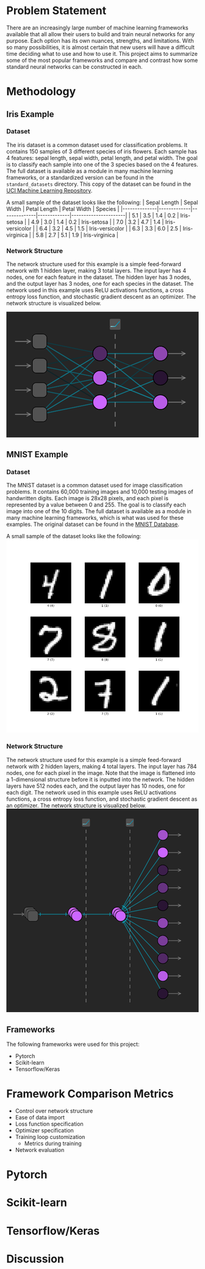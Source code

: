 # Problem Statement

There are an increasingly large number of machine learning frameworks available that all allow their users to build and train neural networks for any purpose. Each option has its own nuances, strengths, and limitations. With so many possibilities, it is almost certain that new users will have a difficult time deciding what to use and how to use it. This project aims to summarize some of the most popular frameworks and compare and contrast how some standard neural networks can be constructed in each.

# Methodology

## Iris Example

### Dataset
The iris dataset is a common dataset used for classification problems. It contains 150 samples of 3 different species of iris flowers. Each sample has 4 features: sepal length, sepal width, petal length, and petal width. The goal is to classify each sample into one of the 3 species based on the 4 features. The full dataset is available as a module in many machine learning frameworks, or a standardized version can be found in the `standard_datasets` directory. This copy of the dataset can be found in the [UCI Machine Learning Repository](https://archive.ics.uci.edu/dataset/53/iris).

A small sample of the dataset looks like the following:
| Sepal Length | Sepal Width | Petal Length | Petal Width | Species              |
|--------------|-------------|--------------|-------------|----------------------|
| 5.1          | 3.5         | 1.4          | 0.2         | Iris-setosa          |
| 4.9          | 3.0         | 1.4          | 0.2         | Iris-setosa          |
| 7.0          | 3.2         | 4.7          | 1.4         | Iris-versicolor      |
| 6.4          | 3.2         | 4.5          | 1.5         | Iris-versicolor      |
| 6.3          | 3.3         | 6.0          | 2.5         | Iris-virginica       |
| 5.8          | 2.7         | 5.1          | 1.9         | Iris-virginica       |

### Network Structure
The network structure used for this example is a simple feed-forward network with 1 hidden layer, making 3 total layers. The input layer has 4 nodes, one for each feature in the dataset. The hidden layer has 3 nodes, and the output layer has 3 nodes, one for each species in the dataset. The network used in this example uses ReLU activations functions, a cross entropy loss function, and stochastic gradient descent as an optimizer. The network structure is visualized below.

![Iris Network Structure](res/Iris_Small_Visualization_11_23_23.png)

## MNIST Example

### Dataset
The MNIST dataset is a common dataset used for image classification problems. It contains 60,000 training images and 10,000 testing images of handwritten digits. Each image is 28x28 pixels, and each pixel is represented by a value between 0 and 255. The goal is to classify each image into one of the 10 digits. The full dataset is available as a module in many machine learning frameworks, which is what was used for these examples. The original dataset can be found in the [MNIST Database](http://yann.lecun.com/exdb/mnist/).

A small sample of the dataset looks like the following:
![MNIST Sample](res/mnist-3.0.1.png)

### Network Structure
The network structure used for this example is a simple feed-forward network with 2 hidden layers, making 4 total layers. The input layer has 784 nodes, one for each pixel in the image. Note that the image is flattened into a 1-dimensional structure before it is inputted into the network. The hidden layers have 512 nodes each, and the output layer has 10 nodes, one for each digit. The network used in this example uses ReLU activations functions, a cross entropy loss function, and stochastic gradient descent as an optimizer. The network structure is visualized below.
![MNIST Network Structure](res/MNIST_Visualization_11_23_23.png)

## Frameworks
The following frameworks were used for this project:
- Pytorch
- Scikit-learn
- Tensorflow/Keras

# Framework Comparison Metrics
- Control over network structure <!-- (I.e. Can I have different activations per layer, options for layer types like conv, etc) -->
- Ease of data import <!-- (Iris examples are probably better for this since I didn't really test with MNIST) -->
- Loss function specification
- Optimizer specification
- Training loop customization
    - Metrics during training 
- Network evaluation
<!-- TODO: Make this a table with networks on score out of 5 -->

# Pytorch <!-- Talk about Pytorch on the comparison metrics, and include any unique details if relevant -->

# Scikit-learn <!-- TODO: Talk about Scikit-learn on the comparison metrics, and include any unique details if relevant -->

# Tensorflow/Keras <!-- TODO: Talk about Tensorflow/Keras on the comparison metrics, and include any unique details if relevant -->

# Discussion <!-- TODO: Talk about what I like and why. Maybe also what I think would be good for beginners -->